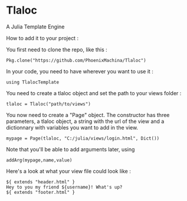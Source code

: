 # Tlaloc
A Julia Template Engine

How to add it to your project :

You first need to clone the repo, like this :
```
Pkg.clone("https://github.com/PhoenixMachina/Tlaloc")
```

In your code, you need to have wherever you want to use it :
```
using TlalocTemplate
```

You need to create a tlaloc object and set the path to your views folder :
```
tlaloc = Tlaloc("path/to/views")
```

You now need to create a "Page" object. The constructor has three parameters, a tlaloc object, a string with the url of the view and a dictionnary with variables you want to add in the view.
```
mypage = Page(tlaloc, "C:/julia/views/login.html", Dict())
```

Note that you'll be able to add arguments later, using
```
addArg(mypage,name,value)
```

Here's a look at what your view file could look like :
```
${ extends "header.html" }
Hey to you my friend ${username}! What's up?
${ extends "footer.html" }
```
